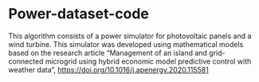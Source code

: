 # Power-dataset-code
This algorithm consists of a power simulator for photovoltaic panels and  a wind turbine. This simulator was developed using mathematical models based on the research article “Management of an island and grid-connected microgrid using hybrid economic model predictive control  with weather data”, https://doi.org/10.1016/j.apenergy.2020.115581

